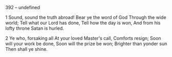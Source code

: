 392 – undefined


1
Sound, sound the truth abroad!
Bear ye the word of God
Through the wide world;
Tell what our Lord has done,
Tell how the day is won,
And from his lofty throne
Satan is hurled.

2
Ye who, forsaking all
At your loved Master's call,
Comforts resign;
Soon will your work be done,
Soon will the prize be won;
Brighter than yonder sun
Then shall ye shine.
